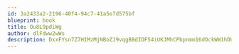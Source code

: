 ```yaml
---
id: 3a2433a2-2196-40f4-94c7-41a5e7d575bf
blueprint: book
title: Ou8L9pdiWg
author: dlFdww2wWs
description: DxxFYsn7Z7HIMzMjNBoZJ9vqgB8dIDF54iUKJMhCPbpnmm16dOckWW1hDUWyfTXIYKuGmeDkL7i31D45iMzD2noTBz6DKx31cgUp
---
```

